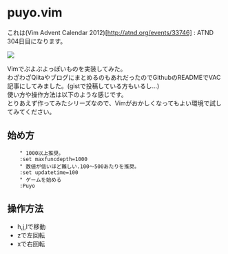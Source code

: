 
# puyo.vim

これは(Vim Advent Calendar 2012)[http://atnd.org/events/33746] : ATND 304日目になります。

![](https://raw.github.com/rbtnn/puyo.vim/master/puyo.png)

Vimでぷよぷよっぽいものを実装してみた。  
わざわざQiitaやブログにまとめるのもあれだったのでGithubのREADMEでVAC記事にしてみました。(gistで投稿している方もいるし...)  
使い方や操作方法は以下のような感じです。  
とりあえず作ってみたシリーズなので、Vimがおかしくなってもよい環境で試してみてください。  

## 始め方

        " 1000以上推奨。
        :set maxfuncdepth=1000
        " 数値が低いほど難しい.100～500あたりを推奨。
        :set updatetime=100
        " ゲームを始める
        :Puyo

## 操作方法

* h,j,lで移動  
* zで左回転  
* xで右回転  


